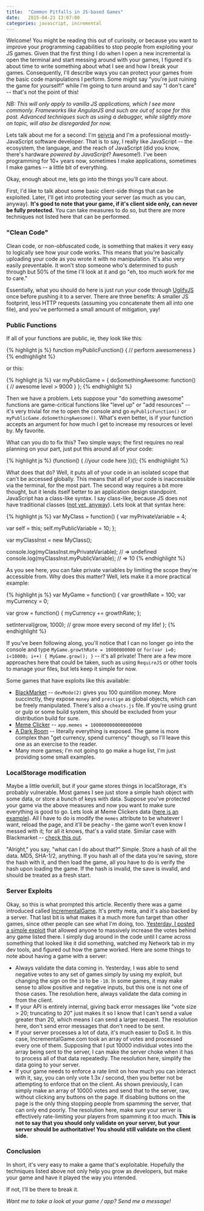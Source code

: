 ```yaml
---
title:  "Common Pitfalls in JS-based Games"
date:   2015-04-23 13:07:00
categories: javascript, incremental
---
```


Welcome! You might be reading this out of curiosity, or because you want to improve your programming capabilities to stop people from exploiting your JS games. Given that the first thing I do when I open a new incremental is open the terminal and start messing around with your games, I figured it's about time to write something about what I see and how I break your games. Consequently, I'll describe ways you can protect your games from the basic code manipulations I perform. Some might say "you're just ruining the game for yourself!" while I'm going to turn around and say "I don't care" -- that's not the point of this! 

_NB: This will only apply to vanilla JS applications, which I see more commonly. Frameworks like AngularJS and such are out of scope for this post. Advanced techniques such as using a debugger, while slightly more on topic, will also be disregarded for now._



Lets talk about me for a second: I'm [seiyria](http://seiyria.com) and I'm a professional mostly-JavaScript software developer. That is to say, I really like JavaScript -- the ecosystem, the language, and the reach of JavaScript (did you know, there's hardware _powered by JavaScript_? Awesome!). I've been programming for 10+ years now, sometimes I make applications, sometimes I make games -- a little bit of everything.

Okay, enough about me, lets go into the things you'll care about.

First, I'd like to talk about some basic client-side things that can be exploited. Later, I'll get into protecting your server (as much as you can, anyway). **It's good to note that your game, if it's client side only, can never be fully protected.** You can take measures to do so, but there are more techniques not listed here that can be performed.

### "Clean Code"

Clean code, or non-obfuscated code, is something that makes it very easy to logically see how your code works. This means that you're basically uploading your code as you wrote it with no manipulation. It's also very easily preventable. It won't stop someone who's determined to push through but 50% of the time I'll look at it and go "eh, too much work for me to care."

Essentially, what you should do here is just run your code through [UglifyJS](https://github.com/mishoo/UglifyJS) once before pushing it to a server. There are three benefits: A smaller JS footprint, less HTTP requests (assuming you concatenate them all into one file), and you've performed a small amount of mitigation, yay!

### Public Functions

If all of your functions are public, ie, they look like this:

{% highlight js %}
function myPublicFunction() {
  // perform awesomeness
}
{% endhighlight %}

or this:

{% highlight js %}
var myPublicGame = {
  doSomethingAwesome: function() {
    // awesome level > 9000
  }
};
{% endhighlight %}

Then we have a problem. Lets suppose your "do something awesome" functions are game-critical functions like "level up" or "add resources" -- it's very trivial for me to open the console and go `myPublicFunction()` or `myPublicGame.doSomethingAwesome()`. What's even better, is if your function accepts an argument for how much I get to increase my resources or level by. My favorite.

What can you do to fix this? Two simple ways; the first requires no real planning on your part, just put this around all of your code:

{% highlight js %}
(function() {
  //your code here
})();
{% endhighlight %}

What does that do? Well, it puts all of your code in an isolated scope that can't be accessed globally. This means that all of your code is inaccessible via the terminal, for the most part. The second way requires a bit more thought, but it lends itself better to an application design standpoint. JavaScript has a class-like syntax. I say class-like, because JS does not have traditional classes ([not yet, anyway](https://babeljs.io/docs/learn-es6/#classes)). Lets look at that syntax here:

{% highlight js %}
var MyClass = function() {
  var myPrivateVariable = 4;
  
  var self = this;
  self.myPublicVariable = 10;
};

var myClassInst = new MyClass();

console.log(myClassInst.myPrivateVariable); // => undefined
console.log(myClassInst.myPublicVariable); // => 10
{% endhighlight %}

As you see here, you can fake private variables by limiting the scope they're accessible from. Why does this matter? Well, lets make it a more practical example:

{% highlight js %}
var MyGame = function() {
  var growthRate = 100;
  var myCurrency = 0;
  
  var grow = function() {
    myCurrency += growthRate;
  };
  
  setInterval(grow, 1000); // grow more every second of my life!
};
{% endhighlight %}

If you've been following along, you'll notice that I can no longer go into the console and type `MyGame.growthRate = 10000000000` or `for(var i=0; i<10000; i++) { MyGame.grow(); }` -- it's all private! There are a few more approaches here that could be taken, such as using `RequireJS` or other tools to manage your files, but lets keep it simple for now.

Some games that have exploits like this available:

* [BlackMarket](http://totominc.github.io/blackmarket/) -- `devMode(2)` gives you 100 quintillon money. More succinctly, they expose `money` and `prestige` as global objects, which can be freely manipulated. There's also a `cheats.js` file. If you're using grunt or gulp or some build system, this should be excluded from your distribution build for sure.
* [Meme Clicker](http://sixbytesunder.com/memeclicker/) -- `app.memes = 1000000000000000000`
* [A Dark Room](http://adarkroom.doublespeakgames.com/) -- literally everything is exposed. The game is more complex than "get currency, spend currency" though, so I'll leave this one as an exercise to the reader.
* Many more games; I'm not going to go make a huge list, I'm just providing some small examples.

### LocalStorage modification

Maybe a little overkill, but if your game stores things in localStorage, it's probably vulnerable. Most games I see just store a simple hash object with some data, or store a bunch of keys with data. Suppose you've protected your game via the above measures and now you want to make sure everything is good to go. Lets look at Meme Clickers data ([here is an example](http://hastebin.com/hekobosiwu.cpp)). All I have to do is modify the `memes` attribute to be whatever I want, reload the page, and it'll be peachy - the game won't even know I messed with it; for all it knows, that's a valid state. Similar case with Blackmarket -- [check this out](http://hastebin.com/keselinowo.cpp).

"Alright," you say, "what can I do about that?" Simple. Store a hash of all the data. MD5, SHA-1/2, anything. If you hash all of the data you're saving, store the hash with it, and then load the game, all you have to do is verify the hash upon loading the game. If the hash is invalid, the save is invalid, and should be treated as a fresh start.

### Server Exploits

Okay, so this is what prompted this article. Recently there was a game introduced called [IncrementalGame](http://incrementalgame.com/). It's pretty meta, and it's also backed by a server. That last bit is what makes it a much more fun target than other games, since other people can see what I'm doing, too. [Yesterday, I posted a simple exploit](http://www.reddit.com/r/incremental_games/comments/33fylj/incrementalgamecom_shall_we_play_a_game/cqksb2g) that allowed anyone to massively increase the votes behind any game listed there. I simply dug around in the code until I came across something that looked like it did something, watched my Network tab in my dev tools, and figured out how the game worked. Here are some things to note about having a game with a server:

* Always validate the data coming in. Yesterday, I was able to send negative votes to any set of games simply by using my exploit, but changing the sign on the `10` to be `-10`. In some games, it may make sense to allow positive and negative inputs, but this one is not one of those cases. The resolution here, always validate the data coming in from the client.
* If your API is entirely internal, giving back error messages like "vote size > 20; truncating to 20" just makes it so I know that I can't send a value greater than 20, which means I can send a larger request. The resolution here, don't send error messages that don't need to be sent.
* If your server processes a lot of data, it's much easier to DoS it. In this case, IncrementalGame.com took an array of votes and processed every one of them. Supposing that I put 10000 individual votes into the array being sent to the server, I can make the server choke when it has to process all of that data repeatedly. The resolution here, simplify the data going to your server.
* If your game needs to enforce a rate limit on how much you can interact with it, say, you can only vote 1.3x / second, then you better not be attempting to enforce that on the client. As shown previously, I can simply make an array of 10000 votes and send that to the server, raw, without clicking any buttons on the page. If disabling buttons on the page is the only thing stopping people from spamming the server, that can only end poorly. The resolution here, make sure your server is effectively rate-limiting your players from spamming it too much. **This is not to say that you should only validate on your server, but your server should be authoritative! You should still validate on the client side.**

### Conclusion

In short, it's very easy to make a game that's exploitable. Hopefully the techniques listed above not only help you grow as developers, but make your game and have it played the way you intended.

If not, I'll be there to break it.

_Want me to take a look at your game / app? Send me a message!_
